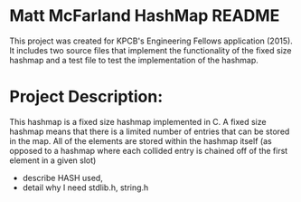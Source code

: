 # Matt McFarland HashMap README

This project was created for KPCB's Engineering Fellows application (2015). It includes two source files that implement the functionality of the fixed size hashmap and a test file to test the implementation of the hashmap.

# Project Description:

This hashmap is a fixed size hashmap implemented in C. A fixed size hashmap means that there is a limited number of entries that can be stored in the map. All of the elements are stored within the hashmap itself (as opposed to a hashmap where each collided entry is chained off of the first element in a given slot)


- describe HASH used, 
- detail why I need stdlib.h, string.h